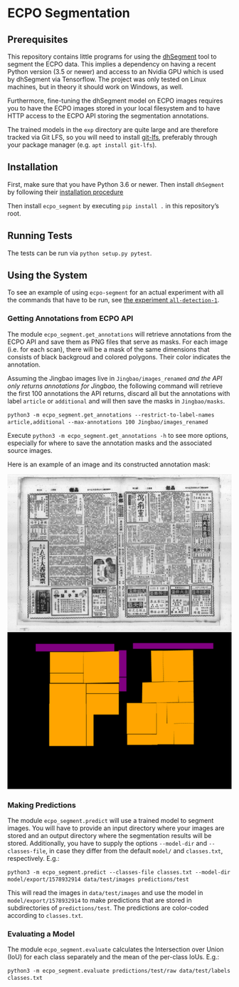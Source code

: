 # ECPO Segmentation

## Prerequisites

This repository contains little programs for using the
[dhSegment](https://github.com/dhlab-epfl/dhSegment) tool to segment the ECPO
data. This implies a dependency on having a recent Python version (3.5 or newer)
and access to an Nvidia GPU which is used by dhSegment via Tensorflow. The
project was only tested on Linux machines, but in theory it should work on
Windows, as well.

Furthermore, fine-tuning the dhSegment model on ECPO images requires you to have
the ECPO images stored in your local filesystem and to have HTTP access to the
ECPO API storing the segmentation annotations.

The trained models in the `exp` directory are quite large and are therefore
tracked via Git LFS, so you will need to install
[git-lfs](https://github.com/git-lfs/git-lfs), preferably through your package
manager (e.g. `apt install git-lfs`).

## Installation

First, make sure that you have Python 3.6 or newer. Then install `dhSegment` by
following their [installation
procedure](https://dhsegment.readthedocs.io/en/latest/start/install.html)

Then install `ecpo_segment` by executing `pip install .` in this repository’s
root.

## Running Tests

The tests can be run via `python setup.py pytest`.

## Using the System

To see an example of using `ecpo-segment` for an actual experiment with all the
commands that have to be run, see [the experiment
`all-detection-1`](exp/all-detection-1/Report.md).

### Getting Annotations from ECPO API

The module `ecpo_segment.get_annotations` will retrieve annotations from the
ECPO API and save them as PNG files that serve as masks. For each image (i.e.
for each scan), there will be a mask of the same dimensions that consists of
black backgroud and colored polygons. Their color indicates the annotation.

Assuming the Jingbao images live in `Jingbao/images_renamed` _and the API only
returns annotations for Jingbao,_ the following command will retrieve the first
100 annotations the API returns, discard all but the annotations with label
`article` or `additional` and will then save the masks in `Jingbao/masks`.

```
python3 -m ecpo_segment.get_annotations --restrict-to-label-names article,additional --max-annotations 100 Jingbao/images_renamed
```

Execute `python3 -m ecpo_segment.get_annotations -h` to see more options,
especially for where to save the annotation masks and the associated source
images.

Here is an example of an image and its constructed annotation mask:

![Jingbao sample image](img/jb_4138_1940-04-30_0002+0003.jpg)
![Jingbao sample mask](img/jb_4138_1940-04-30_0002+0003.png)


### Making Predictions

The module `ecpo_segment.predict` will use a trained model to segment images.
You will have to provide an input directory where your images are stored and an
output directory where the segmentation results will be stored. Additionally,
you have to supply the options `--model-dir` and `--classes-file`, in case they
differ from the default `model/` and `classes.txt`, respectively. E.g.:

```
python3 -m ecpo_segment.predict --classes-file classes.txt --model-dir model/export/1578932914 data/test/images predictions/test
```

This will read the images in `data/test/images` and use the model in
`model/export/1578932914` to make predictions that are stored in subdirectories
of `predictions/test`. The predictions are color-coded according to
`classes.txt`.


### Evaluating a Model

The module `ecpo_segment.evaluate` calculates the Intersection over Union (IoU)
for each class separately and the mean of the per-class IoUs. E.g.:

```
python3 -m ecpo_segment.evaluate predictions/test/raw data/test/labels classes.txt
```
